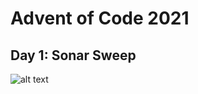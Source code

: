 # Advent of Code 2021

## Day 1: Sonar Sweep
![alt text](https://github.com/jvieroe/AdventOfCode/2021/carbons/d1.png?raw=false)
